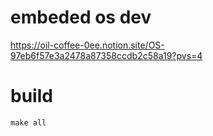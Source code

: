 # embeded os dev
https://oil-coffee-0ee.notion.site/OS-97eb6f57e3a2478a87358ccdb2c58a19?pvs=4

# build
```
make all
```